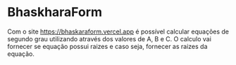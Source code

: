 # BhaskharaForm

Com o site https://bhaskaraform.vercel.app é possível calcular equações de segundo grau utilizando através dos valores de A, B e C.
O calculo vai fornecer se equação possui raizes e caso seja, fornecer as raizes da equação.  
